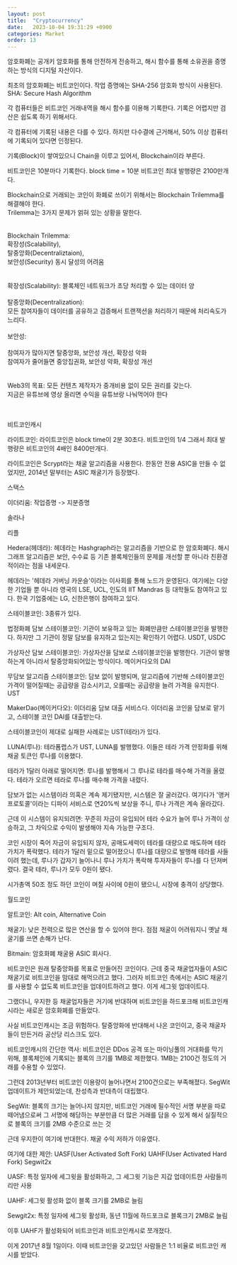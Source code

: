 ```yaml
---
layout: post
title:  "Cryptocurrency"
date:   2023-10-04 19:31:29 +0900
categories: Market
order: 13
---
```


암호화폐는 공개키 암호화를 통해 안전하게 전송하고,
해시 함수를 통해 소유권을 증명하는 방식의 디지털 자산이다.

최초의 암호화폐는 비트코인이다.
작업 증명에는 SHA-256 암호화 방식이 사용된다.
SHA: Secure Hash Algorithm

각 컴퓨터들은 비트코인 거래내역을 해시 함수를 이용해 기록한다.
기록은 어렵지만 검산은 쉽도록 하기 위해서다.

각 컴퓨터에 기록된 내용은 다를 수 있다.
하지만 다수결에 근거해서, 50% 이상 컴퓨터에 기록되어 있다면 인정된다.

기록(Block)이 쌓여있으니 Chain을 이루고 있어서, Blockchain이라 부른다.

비트코인은 10분마다 기록한다. block time = 10분
비트코인 최대 발행량은 2100만개다.

Blockchain으로 거래되는 코인이 화폐로 쓰이기 위해서는 Blockchain Trilemma를 해결해야 한다.<br>
Trilemma는 3가지 문제가 얽혀 있는 상황을 말한다.<br>
<br>
<br>
Blockchain Trilemma:<br>
확장성(Scalability),<br>
탈중앙화(Decentraliztaion),<br>
보안성(Security) 동시 달성의 어려움<br>
<br>
<br>
확장성(Scalability): 블록체인 네트워크가 초당 처리할 수 있는 데이터 양<br>
<br>
탈중앙화(Decentralization):<br>
모든 참여자들이 데이터를 공유하고 검증해서 트랜잭션을 처리하기 때문에 처리속도가 느리다.<br>
<br>
보안성:<br>
<br>
참여자가 많아지면 탈중앙화, 보안성 개선, 확장성 악화<br>
참여자가 줄어들면 중앙집권화, 보안성 악화, 확장성 개선<br>
<br>
<br>
Web3의 목표: 모든 컨텐츠 제작자가 중개비용 없이 모든 권리를 갖는다.<br>
지금은 유튜브에 영상 올리면 수익을 유튜브랑 나눠먹어야 한다<br>
<br>
<br>

비트코인캐시



라이트코인:
라이트코인은 block time이 2분 30초다. 비트코인의 1/4
그래서 최대 발행량은 비트코인의 4배인 8400만개다.

라이트코인은 Scrypt라는 채굴 알고리즘을 사용한다.
한동안 전용 ASIC을 만들 수 없었지만, 2014년 말부터는 ASIC 채굴기가 등장했다.




스택스


이더리움:
작업증명 -> 지분증명

솔라나

리플

Hedera(헤데라):
헤데라는 Hashgraph라는 알고리즘을 기반으로 한 암호화폐다.
해시그래프 알고리즘은 보안, 수수료 등 기존 블록체인들의 문제를 개선할 뿐 아니라
친환경적이라는 점을 내세운다.

헤데라는 '헤데라 거버닝 카운슬'이라는 이사회를 통해 노드가 운영된다.
여기에는 다양한 기업들 뿐 아니라 영국의 LSE, UCL, 인도의 IIT Mandras 등 대학들도 참여하고 있다.
한국 기업중에는 LG, 신한은행이 참여하고 있다.


스테이블코인:
3종류가 있다.

법정화폐 담보 스테이블코인:
기관이 보유하고 있는 화폐만큼만 스테이블코인을 발행한다.
하지만 그 기관이 정말 담보를 유지하고 있는지는 확인하기 어렵다.
USDT, USDC

가상자산 담보 스테이블코인:
가상자산을 담보로 스테이블코인을 발행한다.
기관이 발행하는게 아니라서 탈중앙화되어있는 방식이다.
메이커다오의 DAI

무담보 알고리즘 스테이블코인:
담보 없이 발행되며, 알고리즘에 기반해 스테이블코인 가격이 떨어질때는 공급량을 감소시키고, 오를때는 공급량을 늘려 가격을 유지한다.
UST

MakerDao(메이커다오):
이더리움 담보 대출 서비스다.
이더리움 코인을 담보로 맡기고, 스테이블 코인 DAI를 대출받는다.

스테이블코인이 제대로 실패한 사례로는 UST(테라)가 있다.



LUNA(루나):
테라폼랩스가 UST, LUNA를 발행했다.
이들은 테라 가격 안정화를 위해 채굴 토큰인 루나를 이용했다.

테라가 1달러 아래로 떨어지면:
루나를 발행해서 그 루나로 테라를 매수해 가격을 올렸다.
테라가 오르면 테라로 루나를 매수해 가격을 내렸다.

담보가 없는 시스템이라 의혹은 계속 제기됐지만, 시스템은 잘 굴러갔다.
여기다가 '앵커 프로토콜'이라는 디파이 서비스로 연20%씩 보상을 주니, 루나 가격은 계속 올라갔다.

근데 이 시스템이 유지되려면:
꾸준히 자금이 유입되어 테라 수요가 늘어 루나 가격이 상승하고,
그 차익으로 수익이 발생해야 지속 가능한 구조다.

코인 시장이 죽어 자금이 유입되지 않자,
공매도세력이 테라를 대량으로 매도하며 테라 가치가 폭락했다.
테라가 1달러 밑으로 떨어졌으니 루나를 대량으로 발행해 테라를 사들이려 했는데,
루나가 갑자기 늘어나니 루나 가치가 폭락해 투자자들이 루나를 다 던져버렸다.
결국 테라, 루나가 모두 0원이 됐다.

시가총액 50조 정도 하던 코인이 며칠 사이에 0원이 됐으니,
시장에 충격이 상당했다.


월드코인


알트코인: Alt coin, Alternative Coin


채굴기:
낮은 전력으로 많은 연산을 할 수 있어야 한다.
점점 채굴이 어려워지니 옛날 채굴기를 쓰면 손해가 난다.


Bitmain: 암호화폐 채굴용 ASIC 회사다.

비트코인은 원래 탈중앙화를 목표로 만들어진 코인이다.
근데 중국 채굴업자들이 ASIC 채굴기로 비트코인을 맘대로 해먹으려고 했다.
그러자 비트코인 측에서는 ASIC 채굴기를 사용할 수 없도록 비트코인을 업데이트하려고 했다.
이게 세그윗 업데이트다.

그랬더니, 우지한 등 채굴업자들은 거기에 반대하며 비트코인을 하드포크해 비트코인캐시라는 새로운 암호화폐를 만들었다.

사실 비트코인캐시는 조금 위험하다.
탈중앙화에 반대해서 나온 코인이고,
중국 채굴자들이 만든거라 공산당 리스크도 있다.

비트코인캐시의 간단한 역사:
비트코인은 DDos 공격 또는 마이닝풀의 거대화를 막기 위해,
블록체인에 기록되는 블록의 크기를 1MB로 제한했다.
1MB는 2100건 정도의 거래를 수용할 수 있었다.

그런데 2013년부터 비트코인 이용량이 늘어나면서 2100건으로는 부족해졌다.
SegWit 업데이트가 제안되었는데, 찬성측과 반대측이 대립했다.

SegWit:
블록의 크기는 늘어나지 않지만,
비트코인 거래에 필수적인 서명 부분을 따로 떼어냄으로써
그 서명에 해당하는 부분만큼 더 많은 거래를 담을 수 있게 해서
실질적으로 블록의 크기를 2MB 수준으로 쓰는 것

근데 우지한이 여기에 반대한다. 채굴 수익 저하가 이유였다.

여기에 대한 제안:
UASF(User Activated Soft Fork)
UAHF(User Activated Hard Fork)
Segwit2x

UASF:
특정 일자에 세그윗을 활성화하고,
그 세그윗 기능은 지갑 업데이트한 사람들끼리만 사용

UAHF:
세그윗 활성화 없이 블록 크기를 2MB로 늘림

Sewgit2x:
특정 일자에 세그윗 활성화,
동년 11월에 하드포크로 블록크기 2MB로 늘림


이후 UAHF가 활성화되어 비트코인과 비트코인캐시로 쪼개졌다.


이게 2017년 8월 1일이다.
이때 비트코인을 갖고있던 사람들은 1:1 비율로 비트코인 캐시를 받았다.

